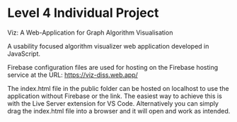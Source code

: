 # Level 4 Individual Project

Viz: A Web-Application for Graph Algorithm Visualisation

A usability focused algorithm visualizer web application developed in JavaScript.

Firebase configuration files are used for hosting on the Firebase hosting service at the URL: https://viz-diss.web.app/

The index.html file in the public folder can be hosted on localhost to use the application without Firebase or the link. The easiest way to achieve this is with the Live Server extension for VS Code. Alternatively you can simply drag the index.html file into a browser and it will open and work as intended.